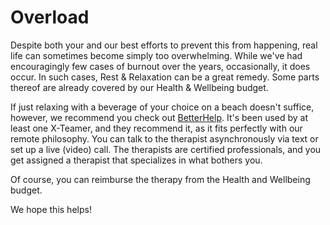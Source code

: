 # Overload

Despite both your and our best efforts to prevent this from happening, real life can sometimes become simply too overwhelming. While we've had encouragingly few cases of burnout over the years, occasionally, it does occur. In such cases, Rest & Relaxation can be a great remedy. Some parts thereof are already covered by our Health & Wellbeing budget.

If just relaxing with a beverage of your choice on a beach doesn't suffice, however, we recommend you check out [BetterHelp](https://www.betterhelp.com/). It's been used by at least one X-Teamer, and they recommend it, as it fits perfectly with our remote philosophy. You can talk to the therapist asynchronously via text or set up a live (video) call. The therapists are certified professionals, and you get assigned a therapist that specializes in what bothers you.

Of course, you can reimburse the therapy from the Health and Wellbeing budget.

We hope this helps!